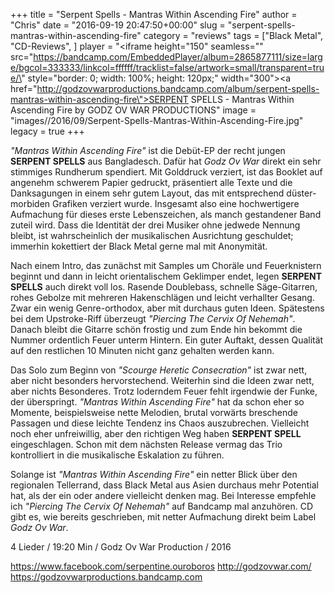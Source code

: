 +++
title = "Serpent Spells - Mantras Within Ascending Fire"
author = "Chris"
date = "2016-09-19 20:47:50+00:00"
slug = "serpent-spells-mantras-within-ascending-fire"
category = "reviews"
tags = ["Black Metal", "CD-Reviews", ]
player = "<iframe height=\"150\" seamless=\"\" src=\"https://bandcamp.com/EmbeddedPlayer/album=2865877111/size=large/bgcol=333333/linkcol=ffffff/tracklist=false/artwork=small/transparent=true/\" style=\"border: 0; width: 100%; height: 120px;\" width=\"300\"><a href=\"http://godzovwarproductions.bandcamp.com/album/serpent-spells-mantras-within-ascending-fire\">SERPENT SPELLS - Mantras Within Ascending Fire by GODZ OV WAR PRODUCTIONS</a></iframe>"
image = "images//2016/09/Serpent-Spells-Mantras-Within-Ascending-Fire.jpg"
legacy = true
+++

_"Mantras Within Ascending Fire"_ ist die Debüt-EP der recht jungen **SERPENT SPELLS** aus Bangladesch. Dafür hat _Godz Ov War_ direkt ein sehr stimmiges Rundherum spendiert. Mit Golddruck verziert, ist das Booklet auf angenehm schwerem Papier gedruckt, präsentiert alle Texte und die Danksagungen in einem sehr gutem Layout, das mit entsprechend düster-morbiden Grafiken verziert wurde. Insgesamt also eine hochwertigere Aufmachung für dieses erste Lebenszeichen, als manch gestandener Band zuteil wird. Dass die Identität der drei Musiker ohne jedwede Nennung bleibt, ist wahrscheinlich der musikalischen Ausrichtung geschuldet; immerhin kokettiert der Black Metal gerne mal mit Anonymität.

Nach einem Intro, das zunächst mit Samples um Choräle und Feuerknistern beginnt und dann in leicht orientalischem Geklimper endet, legen **SERPENT SPELLS** auch direkt voll los. Rasende Doublebass, schnelle Säge-Gitarren, rohes Gebolze mit mehreren Hakenschlägen und leicht verhallter Gesang. Zwar ein wenig Genre-orthodox, aber mit durchaus guten Ideen. Spätestens bei dem Upstroke-Riff überzeugt _"Piercing The Cervix Of Nehemah"_. Danach bleibt die Gitarre schön frostig und zum Ende hin bekommt die Nummer ordentlich Feuer unterm Hintern. Ein guter Auftakt, dessen Qualität auf den restlichen 10 Minuten nicht ganz gehalten werden kann.

Das Solo zum Beginn von _"Scourge Heretic Consecration"_ ist zwar nett, aber nicht besonders hervorstechend. Weiterhin sind die Ideen zwar nett, aber nichts Besonderes. Trotz loderndem Feuer fehlt irgendwie der Funke, der überspringt. _"Mantras Within Ascending Fire"_ hat da schon eher so Momente, beispielsweise nette Melodien, brutal vorwärts breschende Passagen und diese leichte Tendenz ins Chaos auszubrechen. Vielleicht noch eher unfreiwillig, aber den richtigen Weg haben **SERPENT SPELL** eingeschlagen. Schon mit dem nächsten Release vermag das Trio kontrolliert in die musikalische Eskalation zu führen.

Solange ist _"Mantras Within Ascending Fire"_ ein netter Blick über den regionalen Tellerrand, dass Black Metal aus Asien durchaus mehr Potential hat, als der ein oder andere vielleicht denken mag. Bei Interesse empfehle ich _"Piercing The Cervix Of Nehemah"_ auf Bandcamp mal anzuhören. CD gibt es, wie bereits geschrieben, mit netter Aufmachung direkt beim Label _Godz Ov War_.



4 Lieder / 19:20 Min / Godz Ov War Production / 2016

<a href="https://www.facebook.com/serpentine.ouroboros">https://www.facebook.com/serpentine.ouroboros</a>
<a href="http://godzovwar.com/">http://godzovwar.com/</a>
<a href="https://godzovwarproductions.bandcamp.com">https://godzovwarproductions.bandcamp.com</a>


